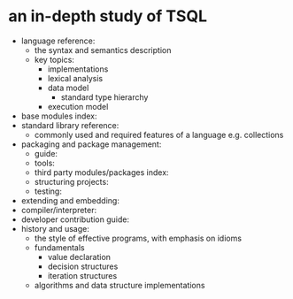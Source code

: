 # an in-depth study of TSQL

- language reference:
	- the syntax and semantics description
	- key topics:
		- implementations
		- lexical analysis
		- data model
			- standard type hierarchy
		- execution model
- base modules index: 
- standard library reference: 
	- commonly used and required features of a language
		e.g. collections
- packaging and package management:
	- guide: 
	- tools:
    - third party modules/packages index: 
	- structuring projects: 
	- testing: 
- extending and embedding:
- compiler/interpreter:
- developer contribution guide:
- history and usage:
	- the style of effective programs, with emphasis on idioms
	- fundamentals
		- value declaration
		- decision structures
		- iteration structures
	- algorithms and data structure implementations
